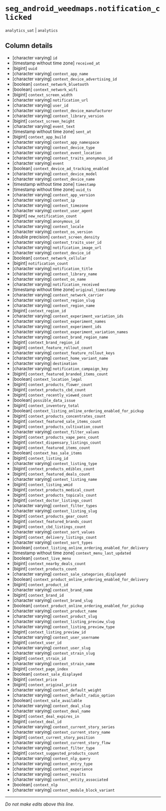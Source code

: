 # `seg_android_weedmaps.notification_clicked`
`analytics_uat` | `analytics`

## Column details
* [character varying] `id`
* [timestamp without time zone] `received_at`
* [bigint]    `uuid`
* [character varying] `context_app_name`
* [character varying] `context_device_advertising_id`
* [boolean]   `context_network_bluetooth`
* [boolean]   `context_network_wifi`
* [bigint]    `context_screen_width`
* [character varying] `notification_url`
* [character varying] `user_id`
* [character varying] `context_device_manufacturer`
* [character varying] `context_library_version`
* [bigint]    `context_screen_height`
* [character varying] `event_text`
* [timestamp without time zone] `sent_at`
* [bigint]    `context_app_build`
* [character varying] `context_app_namespace`
* [character varying] `context_device_type`
* [character varying] `context_event_location`
* [character varying] `context_traits_anonymous_id`
* [character varying] `event`
* [boolean]   `context_device_ad_tracking_enabled`
* [character varying] `context_device_model`
* [character varying] `context_device_name`
* [timestamp without time zone] `timestamp`
* [timestamp without time zone] `uuid_ts`
* [character varying] `context_app_version`
* [character varying] `context_ip`
* [character varying] `context_timezone`
* [character varying] `context_user_agent`
* [bigint]    `new_notification_count`
* [character varying] `anonymous_id`
* [character varying] `context_locale`
* [character varying] `context_os_version`
* [double precision] `context_screen_density`
* [character varying] `context_traits_user_id`
* [character varying] `notification_image_url`
* [character varying] `context_device_id`
* [boolean]   `context_network_cellular`
* [bigint]    `notification_count`
* [character varying] `notification_title`
* [character varying] `context_library_name`
* [character varying] `context_os_name`
* [character varying] `notification_received`
* [timestamp without time zone] `original_timestamp`
* [character varying] `context_network_carrier`
* [character varying] `context_region_slug`
* [character varying] `context_region_name`
* [bigint]    `context_region_id`
* [character varying] `context_experiment_variation_ids`
* [character varying] `context_experiment_names`
* [character varying] `context_experiment_ids`
* [character varying] `context_experiment_variation_names`
* [character varying] `context_brand_region_name`
* [bigint]    `context_brand_region_id`
* [bigint]    `context_feature_rollout_count`
* [character varying] `context_feature_rollout_keys`
* [character varying] `context_home_variant_name`
* [character varying] `destination`
* [character varying] `notification_campaign_key`
* [bigint]    `context_featured_branded_items_count`
* [boolean]   `context_location_legal`
* [bigint]    `context_products_flower_count`
* [bigint]    `context_products_cbd_count`
* [bigint]    `context_recently_viewed_count`
* [boolean]   `possible_data_issue`
* [bigint]    `context_inventory_total`
* [boolean]   `context_listing_online_ordering_enabled_for_pickup`
* [bigint]    `context_products_concentrates_count`
* [bigint]    `context_featured_sale_items_count`
* [bigint]    `context_products_cultivation_count`
* [character varying] `context_filter_values`
* [bigint]    `context_products_vape_pens_count`
* [bigint]    `context_dispensary_listings_count`
* [bigint]    `context_featured_items_count`
* [boolean]   `context_has_sale_items`
* [bigint]    `context_listing_id`
* [character varying] `context_listing_type`
* [bigint]    `context_products_edibles_count`
* [bigint]    `context_featured_deals_count`
* [character varying] `context_listing_name`
* [bigint]    `context_listing_wmid`
* [bigint]    `context_products_medical_count`
* [bigint]    `context_products_topicals_count`
* [bigint]    `context_doctor_listings_count`
* [character varying] `context_filter_types`
* [character varying] `context_listing_slug`
* [bigint]    `context_products_gear_count`
* [bigint]    `context_featured_brands_count`
* [bigint]    `context_cbd_listings_count`
* [character varying] `context_sort_values`
* [bigint]    `context_delivery_listings_count`
* [character varying] `context_sort_types`
* [boolean]   `context_listing_online_ordering_enabled_for_delivery`
* [timestamp without time zone] `context_menu_last_updated`
* [boolean]   `context_live_menu`
* [bigint]    `context_nearby_deals_count`
* [bigint]    `context_products_count`
* [character varying] `context_sale_categories_displayed`
* [boolean]   `context_product_online_ordering_enabled_for_delivery`
* [bigint]    `context_product_id`
* [character varying] `context_brand_name`
* [bigint]    `context_brand_id`
* [character varying] `context_brand_slug`
* [boolean]   `context_product_online_ordering_enabled_for_pickup`
* [character varying] `context_product_name`
* [character varying] `context_product_slug`
* [character varying] `context_listing_preview_slug`
* [character varying] `context_listing_preview_type`
* [bigint]    `context_listing_preview_id`
* [character varying] `context_user_username`
* [bigint]    `context_user_id`
* [character varying] `context_user_slug`
* [character varying] `context_strain_slug`
* [bigint]    `context_strain_id`
* [character varying] `context_strain_name`
* [bigint]    `context_page_index`
* [boolean]   `context_sale_displayed`
* [bigint]    `context_price`
* [bigint]    `context_original_price`
* [character varying] `context_default_weight`
* [character varying] `context_default_radio_option`
* [boolean]   `context_sale_available`
* [character varying] `context_deal_slug`
* [character varying] `context_deal_name`
* [bigint]    `context_deal_expires_in`
* [bigint]    `context_deal_id`
* [character varying] `context_current_story_series`
* [character varying] `context_current_story_name`
* [bigint]    `context_current_story_position`
* [character varying] `context_current_story_flow`
* [character varying] `context_filter_type`
* [bigint]    `context_suggested_products_count`
* [character varying] `context_nlp_query`
* [character varying] `context_entry_type`
* [character varying] `context_experience`
* [character varying] `context_results`
* [character varying] `context_entity_associated`
* [boolean]   `context_nlp`
* [character varying] `context_module_block_variant`

-------------------------------------------------------------------------------
*Do not make edits above this line.*
